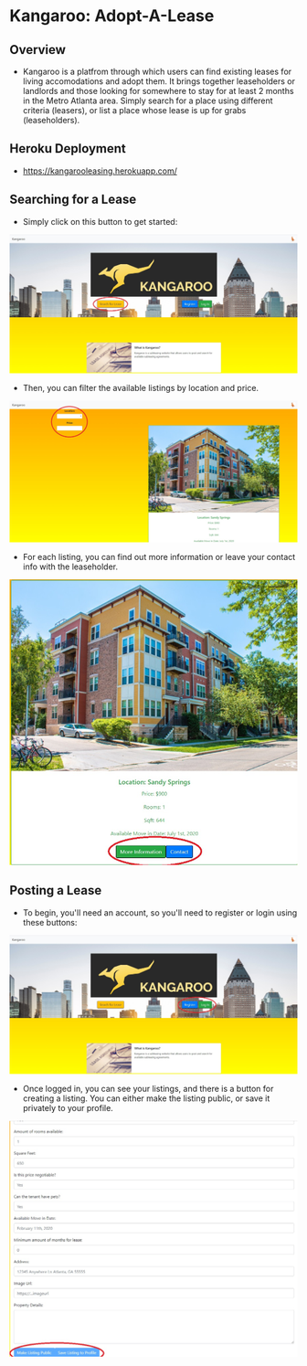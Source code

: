 # Kangaroo: Adopt-A-Lease

## Overview

- Kangaroo is a platfrom through which users can find existing leases for living accomodations and adopt them. It brings together leaseholders or landlords and those looking for somewhere to stay for at least 2 months in the Metro Atlanta area. Simply search for a place using different criteria (leasers), or list a place whose lease is up for grabs (leaseholders).

## Heroku Deployment

- https://kangarooleasing.herokuapp.com/

## Searching for a Lease

- Simply click on this button to get started:

![Search for Lease](./readme-imgs/searchforlease.jpg)

- Then, you can filter the available listings by location and price.

![Location/Price](./readme-imgs/locationprice.jpg)

- For each listing, you can find out more information or leave your contact info with the leaseholder.

![More Info/Contact](./readme-imgs/moreinfocontact.jpg)

## Posting a Lease

- To begin, you'll need an account, so you'll need to register or login using these buttons:

![Register/Login](./readme-imgs/registerlogin.jpg)

- Once logged in, you can see your listings, and there is a button for creating a listing. You can either make the listing public, or save it privately to your profile.

![Post a Listing](./readme-imgs/postlisting.jpg)
